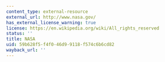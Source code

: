 ```yaml
---
content_type: external-resource
external_url: http://www.nasa.gov/
has_external_license_warning: true
license: https://en.wikipedia.org/wiki/All_rights_reserved
status: ''
title: NASA
uid: 59b628f5-f4f0-46d9-9118-f574c6b6cd82
wayback_url: ''
---
```

